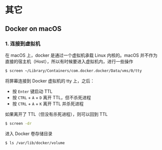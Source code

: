 # 其它

## Docker on macOS

### 1. 连接到虚拟机

在 macOS 上，docker 是通过一个虚拟机承载 Linux 内核的。macOS 并不作为直接的宿主机（Host），所以有时候要进入虚拟机内，进行一些操作

```bash
$ screen ~/Library/Containers/com.docker.docker/Data/vms/0/tty
```

将屏幕连接到 Docker 虚拟机的 tty 上，之后：

- 按 `Enter` 键启动 TTL
- 按 `CTRL` + `A` + `D` 离开 TTL，但不杀死进程
- 按 `CTRL` + `A` + `K` 离开 TTL 并杀死进程

如果离开了 TTL（但没有杀死进程），则可以回到 TTL

```bash
$ screen -dr
```

进入 Docker 卷存储目录

```bash
$ ls /var/lib/docker/volume
```
